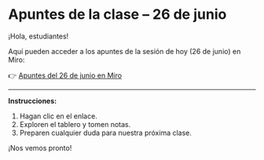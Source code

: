 # Apuntes de la clase – 26 de junio

¡Hola, estudiantes!

Aquí pueden acceder a los apuntes de la sesión de hoy (26 de junio) en Miro:

👉 [Apuntes del 26 de junio en Miro](https://miro.com/app/board/uXjVIkWGSK0=/?share_link_id=621842345414)

---

**Instrucciones:**
1. Hagan clic en el enlace.
2. Exploren el tablero y tomen notas.
3. Preparen cualquier duda para nuestra próxima clase.

¡Nos vemos pronto! 